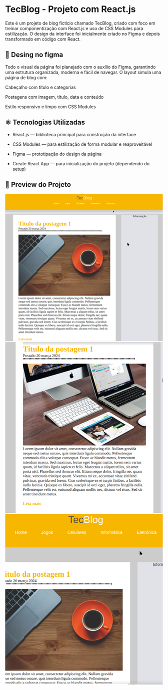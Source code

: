 # TecBlog - Projeto com React.js  

Este é um projeto de blog fictício chamado TecBlog, criado com foco em treinar componentização com React.js e uso de CSS Modules para estilização. O design da interface foi inicialmente criado no Figma e depois transformado em código com React.


##  🎨  Desing no figma

Todo o visual da página foi planejado com o auxílio do Figma, garantindo uma estrutura organizada, moderna e fácil de navegar. O layout simula uma página de blog com:

Cabeçalho com título e categorias

Postagens com imagem, título, data e conteúdo

Estilo responsivo e limpo com CSS Modules


## ⚛️  Tecnologias Utilizadas 

- React.js — biblioteca principal para construção da interface

- CSS Modules — para estilização de forma modular e reaproveitável

- Figma — prototipação do design da página

- Create React App — para inicialização do projeto (dependendo do setup)

## 📸 Preview do Projeto

<img src="/imagesSite/tec001.png">

<img src="/imagesSite/tec002.png">

<img src="/imagesSite/tec003.png">

<img src="/imagesSite/tec004.png">
